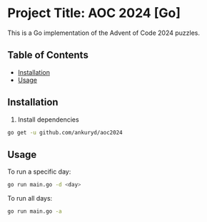 # Project Title: AOC 2024 [Go]

This is a Go implementation of the Advent of Code 2024 puzzles.

## Table of Contents

- [Installation](#installation)
- [Usage](#usage)

## Installation

1. Install dependencies

```bash
go get -u github.com/ankuryd/aoc2024
```

## Usage

To run a specific day:

```bash
go run main.go -d <day>
```

To run all days:

```bash
go run main.go -a
```
